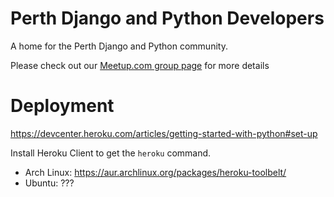 Perth Django and Python Developers
==================================

A home for the Perth Django and Python community. 

Please check out our [Meetup.com group page](http://www.meetup.com/Perth-Django-Users-Group/) for more details

Deployment
==========

https://devcenter.heroku.com/articles/getting-started-with-python#set-up

Install Heroku Client to get the `heroku` command.

- Arch Linux: https://aur.archlinux.org/packages/heroku-toolbelt/
- Ubuntu: ???

